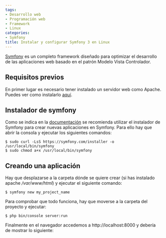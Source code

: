 ```yaml
---
tags:
- Desarrollo web
- Programación web
- Framework
- Linux
categories:
- Symfony
title: Instalar y configurar Symfony 3 en Linux
---
```

[Symfony](http://symfony.com/) es un completo framework diseñado para optimizar el desarrollo de las aplicaciones web basado en el patrón Modelo Vista Controlador.

## Requisitos previos

En primer lugar es necesario tener instalado un servidor web como Apache. Puedes ver como instalarlo [aquí](http://selmanarriaga.link/blog/es/2016/04/instalar-lamp-en-ubuntu-16-04/).

## Instalador de symfony

Como se indica en la [documentación](http://http://symfony.com/doc/current/book/installation.html) se recomienda utilizar el instalador de Symfony para crear nuevas aplicaciones en Symfony. Para ello hay que abrir la consola y ejecutar los siguientes comandos:

```shell
$ sudo curl -LsS https://symfony.com/installer -o /usr/local/bin/symfony
$ sudo chmod a+x /usr/local/bin/symfony
```

## Creando una aplicación

Hay que desplazarse a la carpeta dónde se quiere crear (si has instalado apache */var/www/html*) y ejecutar el siguiente comando:

```shell
$ symfony new my_project_name
```

Para comprobar que todo funciona, hay que moverse a la carpeta del proyecto y ejecutar:

```shell
$ php bin/console server:run
```

Finalmente en el navegador accedemos a http://localhost:8000 y debería de mostrar lo siguiente:

